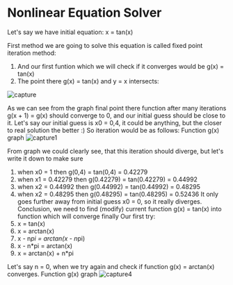 # Nonlinear Equation Solver
Let's say we have initial equation: x = tan(x)

First method we are going to solve this equation is called fixed point iteration method:
1) And our first funtion which we will check if it converges would be g(x) = tan(x)
2) The point there g(x) = tan(x) and y = x intersects: 

![capture](https://user-images.githubusercontent.com/14164123/30591336-33941ff0-9cf7-11e7-8e0b-cbe70af0eb76.PNG)

As we can see from the graph final point there function after many iterations g(x + 1) = g(x) should converge to 0, and our initial guess should be close to it. Let's say our initial guess is x0 = 0,4, it could be anything, but the closer to real solution the better :) So iteration would be as follows:
Function g(x) graph
![capture1](https://user-images.githubusercontent.com/14164123/30592401-728778e8-9cfb-11e7-97c9-380e69f25349.PNG)
  
From graph we could clearly see, that this iteration should diverge, but let's write it down to make sure
1) when  x0 = 1         then    g(0,4)      =     tan(0,4)        = 0.42279
2) when  x1 = 0.42279   then    g(0.42279)  =     tan(0.42279)    = 0.44992
3) when  x2 = 0.44992   then    g(0.44992)  =     tan(0.44992)    = 0.48295
4) when  x2 = 0.48295   then    g(0.48295)  =     tan(0.48295)    = 0.52436
It only goes further away from initial guess x0 = 0, so it really diverges. Conclusion, we need to find (modify) current function g(x) = tan(x) into function which will converge finally
Our first try:
1) x = tan(x)   
2) x = arctan(x)
3) x - n*pi = arctan(x - n*pi)
4) x - n*pi = arctan(x)
5) x = arctan(x) + n*pi

Let's say n = 0, when we try again and check if function g(x) = arctan(x) converges. Function g(x) graph
  ![capture4](https://user-images.githubusercontent.com/14164123/30593914-093edb00-9d01-11e7-9e8c-4b746bc9d917.PNG)
